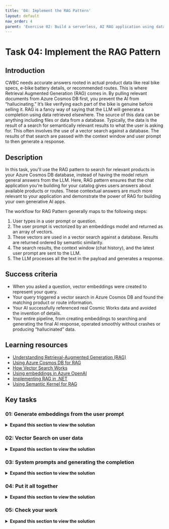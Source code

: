 ```yaml
---
title: '04: Implement the RAG Pattern'
layout: default
nav_order: 4
parent: 'Exercise 02: Build a serverless, AI RAG application using data from Azure Cosmos DB'
---
```


# Task 04: Implement the RAG Pattern

## Introduction
CWBC needs accurate answers rooted in actual product data like real bike specs, e-bike battery details, or recommended routes. This is where Retrieval Augmented Generation (RAG) comes in. By pulling relevant documents from Azure Cosmos DB first, you prevent the AI from “hallucinating.” It’s like verifying each part of the bike is genuine before selling it. RAG is a fancy way of saying that the LLM will generate a completion using data retrieved elsewhere. The source of this data can be anything including files or data from a database. Typically, the data is the result of a search for semantically relevant results to what the user is asking for. This often involves the use of a vector search against a database. The results of that search are passed with the context window and user prompt to then generate a response. 

## Description
In this task, you'll use the RAG pattern to search for relevant products in your Azure Cosmos DB database, instead of having the model return general answers from the LLM. Here, RAG pattern ensures that the chat application you're building for your catalog gives users answers about available products or routes. These contextual answers are much more relevant to your application and demonstrate the power of RAG for building your own generative AI apps. 
 
The workflow for RAG Pattern generally maps to the following steps:
 
 1. User types in a user prompt or question.
 1. The user prompt is vectorized by an embeddings model and returned as an array of vectors.
 1. These vectors are used in a vector search against a database. Results are returned ordered by semantic similarity.
 1. The search results, the context window (chat history), and the latest user prompt are sent to the LLM.
 1. The LLM processes all the text in the payload and generates a response.

## Success criteria
 - When you asked a question, vector embeddings were created to represent your query.
 - Your query triggered a vector search in Azure Cosmos DB and found the matching product or route information.
 - Your AI successfully referenced real Cosmic Works data and avoided the invention of details.
 - Your entire pipeline, from creating embeddings to searching and generating the final AI response, operated smoothly without crashes or producing “hallucinated” data.


## Learning resources
- [Understanding Retrieval-Augmented Generation (RAG)](https://learn.microsoft.com/en-us/azure/ai-services/openai/concepts/retrieval-augmented-generation)  
- [Using Azure Cosmos DB for RAG](https://learn.microsoft.com/en-us/azure/cosmos-db/nosql/vector-search-overview)  
- [How Vector Search Works](https://learn.microsoft.com/en-us/azure/cosmos-db/nosql/vector-search-how-it-works)  
- [Using embeddings in Azure OpenAI](https://learn.microsoft.com/en-us/azure/ai-services/openai/concepts/embeddings)  
- [Implementing RAG in .NET](https://learn.microsoft.com/en-us/semantic-kernel/examples/retrieval-augmented-generation)  
- [Using Semantic Kernel for RAG](https://learn.microsoft.com/en-us/semantic-kernel/plugins/retrieval-augmented-generation)  

## Key tasks


### 01: Generate embeddings from the user prompt
 
 <details markdown="block"> 
  <summary><strong>Expand this section to view the solution</strong></summary> 

 Turning user text into vector embeddings unlocks the power to find matching info in your data. CWBC is excited about the idea that “Which bikes have the best battery range?” triggers a search for actual e-bike models in your database.
 
 You'll first need to add the OpenAI embeddings generation extension to the Semantic Kernel service.
 
 1. Go to the **SemanticKernelService.cs** file you modified previously in the **Services** subfolder.
 
 1. Find the **public SemanticKernelService`()** constructor with the following signature:
 
     ```csharp
     public SemanticKernelService(OpenAIClient openAiClient, CosmosClient cosmosClient, IOptions<OpenAi> openAIOptions, IOptions<CosmosDb> cosmosOptions)
     ```
 
 1. You added the OpenAI chat completion extension in the previous exercise. 
 
     Directly below that line, add the extension for OpenAI embedding generation. The following code block includes the previously added OpenAI extension.
 
     ```csharp
     //Add Azure OpenAI chat completion service
     builder.AddOpenAIChatCompletion(modelId: completionDeploymentName, openAIClient: openAiClient);
 
     //Add Azure OpenAI text embedding generation service
     builder.AddOpenAITextEmbeddingGeneration(modelId: embeddingDeploymentName, openAIClient: openAiClient, dimensions: 1536);
     ```
 
     ![zc0wh73d.jpg](../../media/zc0wh73d.jpg)
 
 1. Find **GetEmbeddingsAsync`()**. 
 
 1. Comment out the two lines above the **return** statement and add the two new lines, using the following: 
 
      ```csharp
     //await Task.Delay(0);
     //floatembeddingsArray = new float[0];
 
     var embeddings = await kernel.GetRequiredService<ITextEmbeddingGenerationService>().GenerateEmbeddingAsync(text);
     floatembeddingsArray = embeddings.ToArray();
     ```
 
     ![g03eaek4.jpg](../../media/g03eaek4.jpg)
 
     {: .note }
     > The new code here uses the built-in embedding service to generate vectors out of the user text. It then converts the result to an array of floats.
 
 1. Save **SemanticKernelService.cs**.
 
 1. In the terminal, ensure the code compiles:
 
     ```
     dotnet build
     ```
 
     {: .note }
     > The warnings are safe to ignore.
 
     ![s17d6sz4.jpg](../../media/s17d6sz4.jpg)
 
 1. If the code compiles with no errors, move on to the next step.
 
#### Is your application not working or throwing exceptions? Compare your code against this example.

  
1. Review the **SemanticKernelService()** constructor in **SemanticKernelService.cs** to make sure that your code matches this sample.
 
     ```csharp
     public SemanticKernelService(OpenAIClient openAiClient, CosmosClient cosmosClient, IOptions<OpenAi> openAIOptions, IOptions<CosmosDb> cosmosOptions)
     {
         var completionDeploymentName = openAIOptions.Value.CompletionDeploymentName;
         var embeddingDeploymentName = openAIOptions.Value.EmbeddingDeploymentName;
         var maxRagTokens = openAIOptions.Value.MaxRagTokens;
         var maxContextTokens = openAIOptions.Value.MaxContextTokens;
 
         var databaseName = cosmosOptions.Value.Database;
         var productContainerName = cosmosOptions.Value.ProductContainer;
         var productDataSourceURI = cosmosOptions.Value.ProductDataSourceURI;
 
         ArgumentNullException.ThrowIfNullOrEmpty(completionDeploymentName);
         ArgumentNullException.ThrowIfNullOrEmpty(embeddingDeploymentName);
         ArgumentNullException.ThrowIfNullOrEmpty(maxRagTokens);
         ArgumentNullException.ThrowIfNullOrEmpty(maxContextTokens);
         ArgumentNullException.ThrowIfNullOrEmpty(databaseName);
         ArgumentNullException.ThrowIfNullOrEmpty(productContainerName);
         ArgumentNullException.ThrowIfNullOrEmpty(productDataSourceURI);
 
         //Set the product data source URI for loading data
         _productDataSourceURI = productDataSourceURI;
 
         // Initialize the Semantic Kernel
         var builder = Kernel.CreateBuilder();
 
         //Add Azure OpenAI chat completion service
         builder.AddOpenAIChatCompletion(modelId: completionDeploymentName, openAIClient: openAiClient);
 
         //Add Azure OpenAI text embedding generation service
         builder.AddOpenAITextEmbeddingGeneration(modelId: embeddingDeploymentName, openAIClient: openAiClient, dimensions: 1536);
 
         //Add Azure CosmosDB NoSql client and Database to the Semantic Kernel
         builder.Services.AddSingleton<Database>(
             sp =>
             {
                 var client = cosmosClient;
                 return client.GetDatabase(databaseName);
             });
 
         // Add the Azure CosmosDB NoSQL Vector Store Record Collection for Products
         var options = new AzureCosmosDBNoSQLVectorStoreRecordCollectionOptions<Product> { PartitionKeyPropertyName = "categoryId" };
         builder.AddAzureCosmosDBNoSQLVectorStoreRecordCollection<Product>(productContainerName, options);
 
         kernel = builder.Build();
 
        //Get a reference to the product container from Semantic Kernel for vector search and adding/updating products
        _productContainer = (AzureCosmosDBNoSQLVectorStoreRecordCollection<Product>)kernel.Services.GetRequiredService<IVectorStoreRecordCollection<string, Product>>();
 
         //Create a tokenizer for the model
         _tokenizer = Tokenizer.CreateTiktokenForModel(modelName: "gpt-4o");
         _maxRagTokens = Int32.TryParse(maxRagTokens, out _maxRagTokens) ? _maxRagTokens: 3000;
         _maxContextTokens = Int32.TryParse(maxContextTokens, out _maxContextTokens) ? _maxContextTokens : 1000;
     }
     ```
 
1. Review the **GetEmbeddingsAsync()** function to make sure that your code matches this sample.
  
     ```csharp
     public async Task<float[]> GetEmbeddingsAsync(string text)
     {
         var embeddings = await kernel.GetRequiredService<ITextEmbeddingGenerationService>().GenerateEmbeddingAsync(text);
         floatembeddingsArray = embeddings.ToArray();
         
         return embeddingsArray;
     }
     ```
 
 </details>

 
### 02: Vector Search on user data
 
<details markdown="block"> 
  <summary><strong>Expand this section to view the solution</strong></summary> 

 With embeddings ready, you’ll run a vector search on Cosmos DB to retrieve the best matches. Instead of rummaging randomly, the system quickly zeroes in on relevant products—key to giving riders meaningful advice.
 
 The next step is to implement the vector search query in your application.
 
 1. In **SemanticKernelService.cs** class, find the **SearchProductsAsync`()** function with the following signature. 
 
     ```csharp
     public async Task<string> SearchProductsAsync(ReadOnlyMemory<float> promptVectors, int productMaxResults)
     ```
 
 1. Instead of writing a custom vector query to execute against our container, you can leverage Semantic Kernel's Azure Cosmos DB NoSQL Vector Store connector. This greatly reduces the amount of code you need to write to search our product data for relevant results. 
 
     Comment out the two lines of code above the **return** statement and add the lines beneath them, using the following:
 
     ```csharp
     //string productsString = "";
     //await Task.Delay(0);
 
     var options = new VectorSearchOptions { VectorPropertyName = "vectors", Top = productMaxResults };
 
     //Call Semantic Kernel to perform the vector search
     var searchResult = await _productContainer.VectorizedSearchAsync(promptVectors, options);
     ```
 
     ![je4h9rg7.jpg](../../media/je4h9rg7.jpg)
 
     {: .note }
     > This code uses the Semantic Kernel Azure Cosmos DB NoSQL Vector Store connector to:
     >
     > 1. Indicate which property in the Azure Cosmos DB document contains the vectors to search against using **VectorPropertyName** in the **VectorSearchOptions**.
     > 1. Limit the number of products that are returned by the search using **Top**. Because LLM's can only process so much text at once, it’s necessary to limit the amount of data returned by a vector search. The **productMaxResults** value limits that amount of data. This is something you may need to adjust when doing vector searches, so it’s a config value in this application.
     > 1. Call the **VectorizedSearchAsync()** function in the Semantic Kernel connector. This performs vector search using the passed-in vector embeddings generated by the user prompt. The function automatically orders the results by the similarity score from most semantically relevant to least relevant.
 
 1. Below the block of code you added, add the following lines above the existing **return** statement:
 
     ```csharp
     var resultRecords = new List<VectorSearchResult<Product>>();
     await foreach (var result in searchResult.Results)
     {
         resultRecords.Add(result);
     }
 
     string productsString = JsonSerializer.Serialize(resultRecords);
     ```
 
     ![5xcvrojv.jpg](../../media/5xcvrojv.jpg)
 
     {: .note }
     > This loops through the vector search results and serializes all products as a single string.
     
 1. Save the **SemanticKernelService.cs** file.
 
 </details>
 
### 03: System prompts and generating the completion
 
<details markdown="block"> 
  <summary><strong>Expand this section to view the solution</strong></summary> 

 Now that you have real product data, your system prompt must instruct the AI to stick to it. CWBC wants to avoid false answers. By feeding the retrieved data back into the AI, you ensure the final response is both conversational and true to the source.
 
 You need to modify the LLM payload for generating the completion to include our new vector search results data. You also need to modify the system prompt you use to instruct the LLM how to generate the completion.
 
 1. In the **SemanticKernelService.cs** class, find the **_systemPromptRetailAssistant** variable. 
 
 1. Comment out the line and add our new system prompt, using the following:
 
     ```csharp
     //private readonly string _systemPromptRetailAssistant = @"";
     private readonly string _systemPromptRetailAssistant = @"
         You are an intelligent assistant for the Cosmic Works Bike Company. 
         You are designed to provide helpful answers to user questions about 
         bike products and accessories provided in JSON format below.
 
     Instructions:
         - Only answer questions related to the information provided below.
         - Don't reference any product data not provided below.
         - If you're unsure of an answer, you can say ""I don't know"" or ""I'm not sure"" and recommend users search themselves.
 
     Text of relevant information:";
     ```
 
     ![v7spo3so.jpg](../../media/v7spo3so.jpg)
 
     {: .note }
     > Compare this system prompt to our original **_systemPrompt**. Both are similar in providing information for how the LLM should behave. However, the new prompt provides greater context and a clear list of instructions for what it’s supposed to do. It also provides a placeholder for where the LLM expects to see additional information. 
 
 1. You next need to modify the function that will call the LLM. 
 
     Find the **GetRagCompletionAsync`()** function in **SemanticKernelService.cs** with the following signature:
 
     ```csharp
     public async Task<(string completion, int generationTokens, int completionTokens)> GetRagCompletionAsync(List<Message> contextWindow, string ragData)
     ```
 
 1. At the top of the function, add a new line to trim the incoming product search data based on the **_maxRagTokens** configuration. This uses a tokenizer from Semantic Kernel to help us control the number of tokens we're consuming for each request. 
 
     ```csharp
     //Manage token consumption per request by trimming the amount of vector search data sent to the model
     ragData = TrimToTokenLimit(_maxRagTokens, ragData);
     ```
 
     ![cvb02vz5.jpg](../../media/cvb02vz5.jpg)
 
     {: .note }
     > There are three parts to token control for this request:
     > - **_maxRagTokens** limits the amount of product data we send to the model in our prompt. 
     > - **_maxContextTokens** controls how much text from our context window is passed as part of the prompt. Notice the foreach loop lower in this function that uses this variable to limit the number of prior messages added from our context window. 
     > - **max_tokens** in the **PromptExecutionSettings** limits the number of tokens the model uses to generate a response. 
     
     {: .note }
     > The model we’re using can consume a maximum of 4096 tokens per request. Our three settings help us ensure we’re within the token consumption limits of our model on each request.
 
 1. Below the **ragData** line you added, find the **skChatHistory** variable. 
 
 1. Add a line below **var skChatHistory** to set the new system message. 
 
     ```csharp
     skChatHistory.AddSystemMessage(_systemPromptRetailAssistant + ragData);
     ```
 
     ![e2c1dms4.jpg](../../media/e2c1dms4.jpg)
 
     {: .note }
     > This is where the vector search results are sent to the LLM and appended as part of the system prompt that you defined with the placeholder for additional information.
 
 1. Save the **SemanticKernelService.cs** file.
 
 </details>
 
### 04: Put it all together
 
<details markdown="block"> 
  <summary><strong>Expand this section to view the solution</strong></summary> 

At this point, your Intelligent Assistant seamlessly merges user questions, vector search results, and GPT completions. CWBC can proudly say their customers get real-time answers grounded in official bike data.
 
The last step for the RAG Pattern implementation is to modify the LLM pipeline function in our application so that it generates embeddings from the user prompt, executes the vector search to find relevant products to those embeddings, and calls the new rag chat completion function to generate the response.
 
 1. Open the **ChatService.cs** class file.
 
 1. Find the **public async Task<Message> GetChatCompletionAsync`()** function.
 
 1. You'll need to get vector embeddings from the user prompts. 
 
     Below the call to **GetSessionContextWindowAsync`()**, add two lines to concatenate the context window as one string and to generate vector embeddings. 
     
     The lines for **GetSessionContextWindowAsync** are included in the code block:
 
     ```csharp
     //Get the context window for this conversation up to the maximum conversation depth.
     List<Message> contextWindow = 
         await _cosmosDbService.GetSessionContextWindowAsync(tenantId, userId, sessionId, _maxContextWindow);
 
     //Serialize the user prompts for the context window
     string prompts = string.Join(Environment.NewLine, contextWindow.Select(m => m.Prompt));
 
     //Generate embeddings for the user prompts for search
     floatpromptVectors = await _semanticKernelService.GetEmbeddingsAsync(prompts);
     ```
 
     ![r49dseq1.jpg](../../media/r49dseq1.jpg)
 
     {: .note }
     > The call to **GetEmbeddingsAsync()** that you added generates vector embeddings out of the user prompt using Semantic Kernel and Azure OpenAI.
 
 1. Directly below these lines, add the line to create **vectorSearchResults** with the value from the **SearchProductsAsync()** function you completed earlier.
 
     ```csharp
     //RAG Pattern Vector search results for product data
     string vectorSearchResults = await _semanticKernelService.SearchProductsAsync(promptVectors, _productMaxResults);
     ```
 
     ![8hqhe2ms.jpg](../../media/8hqhe2ms.jpg)
 
 1. Comment out the call to **GetChatCompletionAsync()** and replace it with a call to our new function **GetRagCompletionAsync()** that takes vectors returned from our product search above.
 
     ```csharp
     //(chatMessage.Completion, chatMessage.CompletionTokens) = await _semanticKernelService.GetChatCompletionAsync(contextWindow);
     
     //Call Semantic Kernel to do a vector search to generate a new completion
     (chatMessage.Completion, chatMessage.GenerationTokens, chatMessage.CompletionTokens) = await _semanticKernelService.GetRagCompletionAsync(contextWindow, vectorSearchResults);
     ```
 
     ![ag435jf5.jpg](../../media/ag435jf5.jpg)
 
 1. Save the **ChatService.cs** file.
 
</details>
 
### 05: Check your work
 
<details markdown="block"> 
  <summary><strong>Expand this section to view the solution</strong></summary> 

Take the Intelligent Assistant for a test ride. Ask about different available bikes. If everything lines up, AI responses referencing the correct data, your RAG pipeline is good to go.
Let's run your application and test it.
 
 1. In your terminal, start the application:
 
     ```
     dotnet run
     ```
 
 1. **Ctrl+click** the URL on the **Login to the dashboard** line.
 
 1. Select the **http://localhost:8100** endpoint.
 
 1. Select **Create New Chat** on the left, then select the **New Chat** that was created.
 
 1. Test its new vector search, system prompt, and response generation by entering: **What bikes do you have?** 
 
     {: .note }
     > The AI assistant should respond with a list of bikes available from the product catalog. 
     
     {: .note }
     > Notice the number of **Generation Tokens** and the **Time** are now significantly higher because you're passing in more data for the model to analyze. You'll look at optimizing this in the next exercise.
 
     ![wkme7a1x.jpg](../../media/wkme7a1x.jpg)
 
 1. Ask a follow-up question: **Do you have mountain bikes?**
 
     ![iw1x98ky.jpg](../../media/iw1x98ky.jpg)
 
 1. Close the browser window.
 
 1. End the process in the terminal by selecting **Ctrl+C**.
 
#### Is your application not working or throwing exceptions, compare your code against this example.
 
1. Validate that the **GetChatCompletionAsync()** function in the **ChatService** matches this sample.
 
     ```csharp
     public async Task<Message> GetChatCompletionAsync(string tenantId, string userId, string sessionId, string promptText)    
     {        
         //Create a message object for the new User Prompt and calculate the tokens for the prompt        
         Message chatMessage = await CreateChatMessageAsync(tenantId, userId, sessionId, promptText);        
                
         //Get the context window for this conversation up to the maximum conversation depth        
         List<Message> contextWindow = 
             await _cosmosDbService.GetSessionContextWindowAsync(tenantId, userId, sessionId, _maxContextWindow);        
         
         //Serialize the user prompts for the context window        
         string prompts = string.Join(Environment.NewLine, contextWindow.Select(m => m.Prompt));            
         
         //Generate embeddings for the user prompts for search        
         floatpromptVectors = await _semanticKernelService.GetEmbeddingsAsync(prompts);        
         
         //RAG Pattern Vector search results for product data        
         string vectorSearchResults = await _semanticKernelService.SearchProductsAsync(promptVectors, _productMaxResults);               
         
         //Call Semantic Kernel to do a vector search to generate a new completion        
         (chatMessage.Completion, chatMessage.GenerationTokens, chatMessage.CompletionTokens) = 
             await _semanticKernelService.GetRagCompletionAsync(contextWindow, vectorSearchResults);        
         
         //Persist the prompt/completion, elapsed time, update the session tokens in chat history        
         await UpdateSessionAndMessage(tenantId, userId, sessionId, chatMessage);        
         
         return chatMessage;    
     }
     ```
 
2. If you get responses indicating there was no data to generate a response, the vector search is likely not working as expected. Navigate to the **SemanticKernelService** and locate the **SearchProductsAsync()** method to make sure that your code matches this sample.
  
     ```csharp
     public async Task<string> SearchProductsAsync(ReadOnlyMemory<float> promptVectors, int productMaxResults)
     {
         var options = new VectorSearchOptions { VectorPropertyName = "vectors", Top = productMaxResults };
 
         //Call Semantic Kernel to perform the vector search
         var searchResult = await _productContainer.VectorizedSearchAsync(promptVectors, options);
 
         var resultRecords = new List<VectorSearchResult<Product>>();
         await foreach (var result in searchResult.Results)
         {
            resultRecords.Add(result);
         }
 
         string productsString = JsonSerializer.Serialize(resultRecords);
 
         return productsString;
     }
     ```
 
3. If you get other strange behavior for the completion, it's possible the system prompt is not correct. In the **SemanticKernelService** locate the system prompts at the top of the class. Review **_systemPromptRetailAssistant** variable to make sure that your code matches this sample.
  
     ```csharp
     private readonly string _systemPromptRetailAssistant = @"
     You are an intelligent assistant for the Cosmic Works Bike Company. 
     You are designed to provide helpful answers to user questions about 
     bike products and accessories provided in JSON format below.
 
     Instructions:
     - Only answer questions related to the information provided below.
     - Don't reference any product data not provided below.
     - If you're unsure of an answer, you can say "I don't know" or "I'm not sure" and recommend users search themselves.
 
     Text of relevant information:";
     ```
 
4. Finally, if the responses don't include any information on the bike products being asked, it's possible the call to Azure OpenAI Service isn't correct. In the **SemanticKernelService** locate the **GetRagCompletionAsync()** method to make sure that your code matches this sample.
  
     ```csharp
     public async Task<(string completion, int generationTokens, int completionTokens)> GetRagCompletionAsync(List<Message> contextWindow, string ragData)
     {
         //Manage token consumption per request by trimming the amount of vector search data sent to the model
         ragData = TrimToTokenLimit(_maxRagTokens, ragData);
 
         //Add the system prompt and vector search data to the chat history
         var skChatHistory = new ChatHistory();
         skChatHistory.AddSystemMessage(_systemPromptRetailAssistant + ragData);
 
         //Manage token consumption by trimming the amount of chat history sent to the model
         //Useful if the chat history is very large. It can also be summarized before sending to the model
         int currentTokens = 0;
 
         foreach (var message in contextWindow)
         {
             //Add up to the max tokens allowed
             if ((currentTokens += message.PromptTokens + message.CompletionTokens) > _maxContextTokens) break;
             
             skChatHistory.AddUserMessage(message.Prompt);
             if (message.Completion != string.Empty)
                 skChatHistory.AddAssistantMessage(message.Completion);
         }
 
         PromptExecutionSettings settings = new()
         {
             ExtensionData = new Dictionary<string, object>()
             {
                 { "temperature", 0.2 },
                 { "top_p", 0.7 },
                 { "max_tokens", 1000  }
             }
         };
         var result = await kernel.GetRequiredService<IChatCompletionService>().GetChatMessageContentAsync(skChatHistory, settings);
 
         ChatTokenUsage completionUsage = (ChatTokenUsage)result.Metadata!["Usage"]!;
 
         string completion = result.Items[0].ToString()!;
 
         //Separate the amount of tokens used to process the completion vs. the tokens used on the returned text of the completion
         //The completion text is fed into subsequent requests so we want an accurate count of tokens for that text in case
         int generationTokens = completionUsage.TotalTokenCount - completionUsage.OutputTokenCount;
         int completionTokens = completionUsage.OutputTokenCount;
         
         return (completion, generationTokens, completionTokens);
     }
     ```

 **Congratulations**, you completed this task!
 </details>


